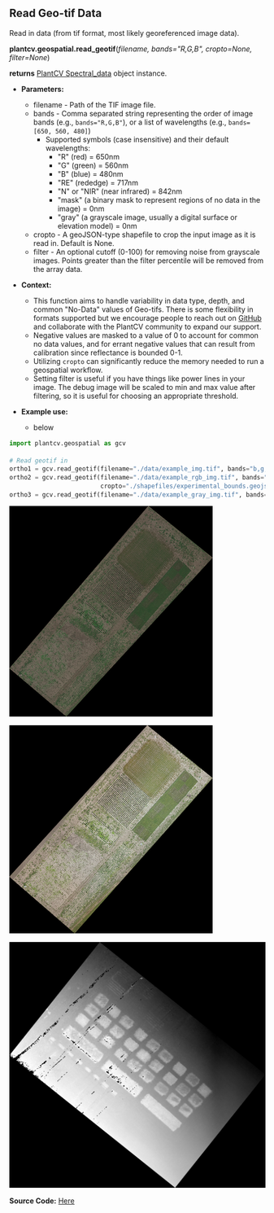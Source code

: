## Read Geo-tif Data

Read in data (from tif format, most likely georeferenced image data). 

**plantcv.geospatial.read_geotif**(*filename, bands="R,G,B", cropto=None, filter=None*)

**returns** [PlantCV Spectral_data](https://plantcv.readthedocs.io/en/latest/Spectral_data/) object instance.

- **Parameters:**
    - filename - Path of the TIF image file.
    - bands - Comma separated string representing the order of image bands (e.g., `bands="R,G,B"`), or a list of wavelengths (e.g., `bands=[650, 560, 480]`)
        - Supported symbols (case insensitive) and their default wavelengths: 
            - "R" (red) = 650nm
            - "G" (green) = 560nm
            - "B" (blue) = 480nm
            - "RE" (rededge) = 717nm
            - "N" or "NIR" (near infrared) = 842nm
            - "mask" (a binary mask to represent regions of no data in the image) = 0nm
            - "gray" (a grayscale image, usually a digital surface or elevation model) = 0nm
    - cropto - A geoJSON-type shapefile to crop the input image as it is read in. Default is None.
    - filter - An optional cutoff (0-100) for removing noise from grayscale images. Points greater than the filter percentile will be removed from the array data.

- **Context:**
    - This function aims to handle variability in data type, depth, and common "No-Data" values of Geo-tifs. There is some flexibility in formats supported but we encourage people to reach out on [GitHub](https://github.com/danforthcenter/plantcv-geospatial/issues) and collaborate with the PlantCV community to expand our support.
    - Negative values are masked to a value of 0 to account for common no data values, and for errant negative values that can result from calibration since reflectance is bounded 0-1.
    - Utilizing `cropto` can significantly reduce the memory needed to run a geospatial workflow. 
    - Setting filter is useful if you have things like power lines in your image. The debug image will be scaled to min and max value after filtering, so it is useful for choosing an appropriate threshold. 

- **Example use:**
    - below

```python
import plantcv.geospatial as gcv

# Read geotif in
ortho1 = gcv.read_geotif(filename="./data/example_img.tif", bands="b,g,r,RE,NIR")
ortho2 = gcv.read_geotif(filename="./data/example_rgb_img.tif", bands="R,G,B,mask",
                         cropto="./shapefiles/experimental_bounds.geojson")
ortho3 = gcv.read_geotif(filename="./data/example_gray_img.tif", bands="gray", filter=99)

```

![Screenshot](documentation_images/multispec_pseudo_rgb.png)

![Screenshot](documentation_images/rgb.png)

![Screenshot](documentation_images/gray.png)

**Source Code:** [Here](https://github.com/danforthcenter/plantcv-geospatial/blob/main/plantcv/geospatial/read_geotif.py)
